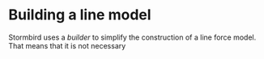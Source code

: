 # Building a line model

Stormbird uses a *builder* to simplify the construction of a line force model. That means that it is not necessary 